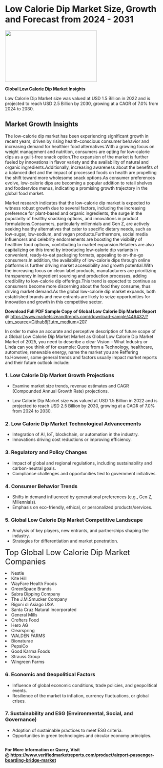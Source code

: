 <H1>Low Calorie Dip Market Size, Growth and Forecast from 2024 - 2031</H1><img class="aligncenter size-medium wp-image-584254" src="https://thirdeyenews.in/wp-content/uploads/2024/09/Global-Market-Research-300x168.jpeg" alt="" width="300" height="168" /><p><strong>Global&nbsp;<a href="https://www.marketsizeandtrends.com/download-sample/446432/?utm_source=Github8j?utm_medium=207">Low Calorie Dip Market</a> Insights</strong></p><p>Low Calorie Dip Market size was valued at USD 1.5 Billion in 2022 and is projected to reach USD 2.5 Billion by 2030, growing at a CAGR of 7.0% from 2024 to 2030.</p><p><h2>Market Growth Insights</h2> <p>The low-calorie dip market has been experiencing significant growth in recent years, driven by rising health-conscious consumer behavior and increasing demand for healthier food alternatives.With a growing focus on weight management and nutrition, consumers are opting for low-calorie dips as a guilt-free snack option.The expansion of the market is further fueled by innovations in flavor variety and the availability of natural and organic ingredients.Additionally, increasing awareness about the benefits of a balanced diet and the impact of processed foods on health are propelling the shift toward more wholesome snack options.As consumer preferences evolve, low-calorie dips are becoming a popular addition to retail shelves and foodservice menus, indicating a promising growth trajectory in the global food market.</p> <p>Market research indicates that the low-calorie dip market is expected to witness robust growth due to several factors, including the increasing preference for plant-based and organic ingredients, the surge in the popularity of healthy snacking options, and innovations in product formulations.Consumers, particularly millennials and Gen Z, are actively seeking healthy alternatives that cater to specific dietary needs, such as low-sugar, low-sodium, and vegan products.Furthermore, social media influencers and celebrity endorsements are boosting the visibility of healthier food options, contributing to market expansion.Retailers are also capitalizing on this trend by introducing low-calorie dip variants in convenient, ready-to-eat packaging formats, appealing to on-the-go consumers.In addition, the availability of low-calorie dips through online platforms is further driving market accessibility and growth potential.With the increasing focus on clean label products, manufacturers are prioritizing transparency in ingredient sourcing and production processes, adding credibility to low-calorie dip offerings.This trend is expected to continue as consumers become more discerning about the food they consume, thus driving market demand.As the global low-calorie dip market expands, both established brands and new entrants are likely to seize opportunities for innovation and growth in this competitive sector.</p> <p><span class=""><strong>Download Full PDF Sample Copy of Global Low Calorie Dip Market Report</strong> @ <a href="https://www.marketsizeandtrends.com/download-sample/446432/?utm_source=Github8j?utm_medium=207" target="_blank">https://www.marketsizeandtrends.com/download-sample/446432/?utm_source=Github8j?utm_medium=207</a></span></p><p>In order to make an accurate and perceptive description of future scope of a Global&nbsp;Low Calorie Dip Market Market as Global&nbsp;Low Calorie Dip Market Market of 2025, you need to describe a clear Vision &ndash; What Industry or Linda can you think of for example: Quote from a Technology, healthcare, automotive, renewable energy, name the market you are Reffering to.However, some general trends and factors usually impact market reports and their future outlook include:</p><h3>1.&nbsp;<strong>Low Calorie Dip Market Growth Projections</strong></h3><ul><li>Examine market size trends, revenue estimates and CAGR (Compounded Annual Growth Rate) projections.</li><li><p>Low Calorie Dip Market size was valued at USD 1.5 Billion in 2022 and is projected to reach USD 2.5 Billion by 2030, growing at a CAGR of 7.0% from 2024 to 2030.</p></li></ul><h3>2.&nbsp;<strong>Low Calorie Dip Market Technological Advancements</strong></h3><ul><li>Integration of AI, IoT, blockchain, or automation in the industry.</li><li>Innovations driving cost reductions or improving efficiency.</li></ul><h3>3.&nbsp;<strong>Regulatory and Policy Changes</strong></h3><ul><li>Impact of global and regional regulations, including sustainability and carbon-neutral goals.</li><li>Compliance challenges and opportunities tied to government initiatives.</li></ul><h3>4.&nbsp;<strong>Consumer Behavior Trends</strong></h3><ul><li>Shifts in demand influenced by generational preferences (e.g., Gen Z, Millennials).</li><li>Emphasis on eco-friendly, ethical, or personalized products/services.</li></ul><h3>5.&nbsp;<strong>Global Low Calorie Dip Market Competitive Landscape</strong></h3><ul><li>Analysis of key players, new entrants, and partnerships shaping the industry.</li><li>Strategies for differentiation and market penetration.</li></ul><p data-pm-slice="1 1 []"><span style="color: inherit; font-family: inherit; font-size: 25px;">Top Global Low Calorie Dip Market Companies</span></p><div class="" data-test-id=""><p><li>Nestle</li><li> Kite Hill</li><li> WayFare Health Foods</li><li> GreenSpace Brands</li><li> Sabra Dipping Company</li><li> The J.M.Smucker Company</li><li> Rigoni di Asiago USA</li><li> Santa Cruz Natural Incorporated</li><li> General Mills</li><li> Crofters Food</li><li> Hero AG</li><li> Clearspring</li><li> WALDEN FARMS</li><li> Bionaturae</li><li> PepsiCo</li><li> Good Karma Foods</li><li> Strauss Group</li><li> Wingreen Farms</li></p></div><h3>6.&nbsp;<strong>Economic and Geopolitical Factors</strong></h3><ul><li>Influence of global economic conditions, trade policies, and geopolitical events.</li><li>Resilience of the market to inflation, currency fluctuations, or global crises.</li></ul><h3>7.&nbsp;<strong>Sustainability and ESG (Environmental, Social, and Governance)</strong></h3><ul><li>Adoption of sustainable practices to meet ESG criteria.</li><li>Opportunities in green technologies and circular economy principles.</li></ul><h2><strong style="font-size: 14px;">For More Information or Query, Visit @&nbsp;</strong><a style="background-color: #ffffff; font-size: 14px;" href="https://www.marketsizeandtrends.com/report/low-calorie-dip-market/" target="_blank">https://www.verifiedmarketreports.com/product/airport-passenger-boarding-bridge-market</a></h2>